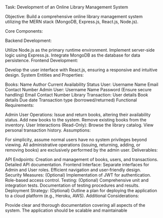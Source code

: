 Task: Development of an Online Library Management System

Objective: Build a comprehensive online library management system utilizing the MERN stack (MongoDB, Express.js, React.js, Node.js).

Core Components:

Backend Development:

Utilize Node.js as the primary runtime environment.
Implement server-side logic using Express.js.
Integrate MongoDB as the database for data persistence.
Frontend Development:

Develop the user interface with React.js, ensuring a responsive and intuitive design.
System Entities and Properties:

Books:
Name
Author
Current Availability Status
User:
Username
Name
Email
Contact Number
Admin User:
Username
Name
Password (Ensure secure handling)
Email
Contact Number
Library Transaction:
User details
Book details
Due date
Transaction type (borrowed/returned)
Functional Requirements:

Admin User Operations:
Issue and return books, altering their availability status.
Add new books to the system.
Remove existing books from the inventory.
User Interactions (Read-Only):
Browse the library catalog.
View personal transaction history.
Assumptions:

For simplicity, assume normal users have no system privileges beyond viewing.
All administrative operations (issuing, returning, adding, or removing books) are exclusively performed by the admin user.
Deliverables:

API Endpoints:
Creation and management of books, users, and transactions.
Detailed API documentation.
Frontend Interface:
Separate interfaces for Admin and User roles.
Efficient navigation and user-friendly design.
Security Measures: (Optional)
Implementation of JWT for authentication.
Role-based access control.
Testing: (Optional)
Comprehensive unit and integration tests.
Documentation of testing procedures and results.
Deployment Strategy: (Optional)
Outline a plan for deploying the application to a cloud platform (e.g., Heroku, AWS).
Additional Considerations:

Provide clear and thorough documentation covering all aspects of the system.
The application should be scalable and maintainable
